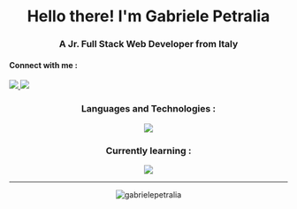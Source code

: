 <h1 align="center">Hello there! I'm Gabriele Petralia</h1>
<h3 align="center">A Jr. Full Stack Web Developer from Italy</h3>

<h4 align="left">Connect with me :</h4>
<a href="https://www.linkedin.com/in/gabriele-petralia/">
  <img src="https://skillicons.dev/icons?i=linkedin"/>
</a>
<a href="https://www.linkedin.com/in/gabriele-petralia/">
  <img src="https://skillicons.dev/icons?i=gmail"/>
</a>

<h3 align="center">Languages and Technologies :</h3> 

<div align="center">
  <img src="https://skillicons.dev/icons?i=html,css,js,bootstrap,sass,vue,mysql,php,laravel,git,java,spring&perline=4" />
</div>

<h3 align="center">Currently learning :</h3> 

<div align="center">
  <img src="https://skillicons.dev/icons?i=react,redux,typescript,tailwind&perline=4" />
</div>

---

<p align="center"><img align="center" src="https://github-readme-stats.vercel.app/api/top-langs?username=gabrielepetralia&show_icons=true&theme=dark&locale=en&layout=compact" alt="gabrielepetralia" /></p>
